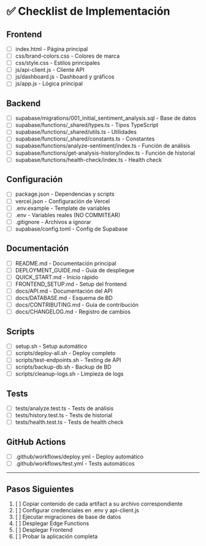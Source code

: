 # ✅ Checklist de Implementación

## Frontend
- [ ] index.html - Página principal
- [ ] css/brand-colors.css - Colores de marca
- [ ] css/style.css - Estilos principales
- [ ] js/api-client.js - Cliente API
- [ ] js/dashboard.js - Dashboard y gráficos
- [ ] js/app.js - Lógica principal

## Backend
- [ ] supabase/migrations/001_initial_sentiment_analysis.sql - Base de datos
- [ ] supabase/functions/_shared/types.ts - Tipos TypeScript
- [ ] supabase/functions/_shared/utils.ts - Utilidades
- [ ] supabase/functions/_shared/constants.ts - Constantes
- [ ] supabase/functions/analyze-sentiment/index.ts - Función de análisis
- [ ] supabase/functions/get-analysis-history/index.ts - Función de historial
- [ ] supabase/functions/health-check/index.ts - Health check

## Configuración
- [ ] package.json - Dependencias y scripts
- [ ] vercel.json - Configuración de Vercel
- [ ] .env.example - Template de variables
- [ ] .env - Variables reales (NO COMMITEAR)
- [ ] .gitignore - Archivos a ignorar
- [ ] supabase/config.toml - Config de Supabase

## Documentación
- [ ] README.md - Documentación principal
- [ ] DEPLOYMENT_GUIDE.md - Guía de despliegue
- [ ] QUICK_START.md - Inicio rápido
- [ ] FRONTEND_SETUP.md - Setup del frontend
- [ ] docs/API.md - Documentación del API
- [ ] docs/DATABASE.md - Esquema de BD
- [ ] docs/CONTRIBUTING.md - Guía de contribución
- [ ] docs/CHANGELOG.md - Registro de cambios

## Scripts
- [ ] setup.sh - Setup automático
- [ ] scripts/deploy-all.sh - Deploy completo
- [ ] scripts/test-endpoints.sh - Testing de API
- [ ] scripts/backup-db.sh - Backup de BD
- [ ] scripts/cleanup-logs.sh - Limpieza de logs

## Tests
- [ ] tests/analyze.test.ts - Tests de análisis
- [ ] tests/history.test.ts - Tests de historial
- [ ] tests/health.test.ts - Tests de health check

## GitHub Actions
- [ ] .github/workflows/deploy.yml - Deploy automático
- [ ] .github/workflows/test.yml - Tests automáticos

---

## Pasos Siguientes

1. [ ] Copiar contenido de cada artifact a su archivo correspondiente
2. [ ] Configurar credenciales en .env y api-client.js
3. [ ] Ejecutar migraciones de base de datos
4. [ ] Desplegar Edge Functions
5. [ ] Desplegar Frontend
6. [ ] Probar la aplicación completa

